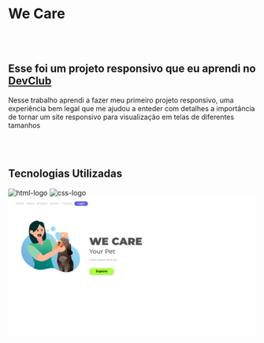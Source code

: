 <h1>We Care</h1>
<br>
<br>
<h2>Esse foi um projeto responsivo que eu aprendi no <a href="https://rodolfomori.com.br/devclub">DevClub</a></h2>
<p>Nesse trabalho aprendi a fazer meu primeiro projeto responsivo, uma experiência bem legal que me ajudou a enteder
com detalhes a importância de tornar um site responsivo para visualização em telas de diferentes tamanhos</p>
<br>
<br>
<h2>Tecnologias Utilizadas</h2>
<img src="https://img.shields.io/badge/HTML5-E34F26?style=for-the-badge&logo=html5&logoColor=white" alt="html-logo" />
<img src="https://img.shields.io/badge/CSS3-1572B6?style=for-the-badge&logo=css3&logoColor=white" alt="css-logo" />


<img src="https://github.com/Thiago-Maia-github/We-Care/blob/master/assets/Captura%20de%20tela%20de%202024-03-12%2019-53-23.png?raw=true" />
<br>
<br>
<br>
<img src="


